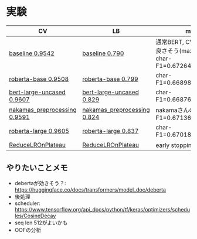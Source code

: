 # 実験

|CV|LB|memo|
|--|--|--|
|[baseline 0.9542]|[baseline 0.790]|通常BERT, CVはaverageが良さそう(maxで0.785), char-F1=0.672645961766973|
|[roberta-base 0.9508]|[roberta-base 0.799]|char-F1=0.6689833520418732|
|[bert-large-uncased 0.9607]|[bert-large-uncased 0.829]|char-F1=0.6687693274319445|
|[nakamas_preprocessing 0.9591]|[nakamas_preprocessing 0.824]|nakamaさんの前処理, char-F1=0.6713626297362645|
|[roberta-large 0.9605]|[roberta-large 0.837]|char-F1=0.6701872630210779|
|[ReduceLROnPlateau ]|[ReduceLROnPlateau ]|early stoppingをf1 scoreで|

[baseline 0.9542]:https://www.kaggle.com/takamichitoda/nbme-train-transformer-on-tpu?scriptVersionId=87207206
[baseline 0.790]:https://www.kaggle.com/takamichitoda/nbme-infer-transformer-on-gpu?scriptVersionId=87259061
[roberta-base 0.9508]:https://www.kaggle.com/takamichitoda/nbme-train-transformer-on-tpu?scriptVersionId=87293546
[roberta-base 0.799]:https://www.kaggle.com/takamichitoda/nbme-infer-transformer-on-gpu?scriptVersionId=87343942
[bert-large-uncased 0.9607]:https://www.kaggle.com/takamichitoda/nbme-train-transformer-on-tpu?scriptVersionId=87343891
[bert-large-uncased 0.829]:https://www.kaggle.com/takamichitoda/nbme-infer-transformer-on-gpu?scriptVersionId=87346757
[nakamas_preprocessing 0.9591]:https://www.kaggle.com/takamichitoda/nbme-train-transformer-on-tpu?scriptVersionId=87349915
[nakamas_preprocessing 0.824]:https://www.kaggle.com/takamichitoda/nbme-infer-transformer-on-gpu?scriptVersionId=87352776
[roberta-large 0.9605]:https://www.kaggle.com/takamichitoda/nbme-train-transformer-on-tpu?scriptVersionId=87353216
[roberta-large 0.837]:https://www.kaggle.com/takamichitoda/nbme-infer-transformer-on-gpu?scriptVersionId=87355488
[ReduceLROnPlateau ]:https://www.kaggle.com/takamichitoda/nbme-train-transformer-on-tpu?scriptVersionId=87357727
[ReduceLROnPlateau ]:xxx

## やりたいことメモ
- debertaが効きそう？: https://huggingface.co/docs/transformers/model_doc/deberta
- 後処理
- scheduler: https://www.tensorflow.org/api_docs/python/tf/keras/optimizers/schedules/CosineDecay
- seq len 512がよいかも
- OOFの分析

